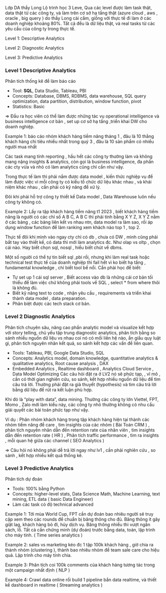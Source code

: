 Lớp DA thầy Long
Lộ trình học 3 Leve, Qua các level được làm task thật, data thật từ các công ty, và làm trên cơ sở hạ tầng thật (azure cloud , aws , oracle , big query ) do thầy Long cài cắm, giống với thực tế đi làm ở các doanh nghiệp khoảng 80%. Tất cả đều là dữ liệu thật, và real tasks từ các yêu cầu của công ty trong thực tế.

Level 1: Descriptive Analytics

Level 2: Diagnostic Analytics

Level 3: Predictive Analytics


### Level 1 Descriptive Analytics

Phân tích thống kê để làm báo cáo 
- Tool: **SQL**, Data Studio, Tableau, PBI
- Concepts: Database, DBMS, RDBMS, data warehouse, SQL query optimization, data partition, distribution, window function, pivot
- Statistics: Basic
  
⇒ Đầu ra học viên có thể làm được những tác vụ operational intelligence và business intelligence cơ bản , set up cơ sở hạ tầng ,triển khai DW cho doanh nghiệp.

Example 1: báo cáo nhóm khách hàng tiềm năng tháng 1 ,  đâu là 10 thằng khách hàng chi tiêu nhiều nhất trong quý 3 , đâu là 10 sản phẩm có nhiều người mua nhất

Các task mang tính reporting , hầu hết các công ty thường làm và không mang nặng insights & analytics, còn gọi là business intelligence, đa phần các cty vừa và nhỏ có làm analytics cũng chỉ cần như vậy.

Trong thực tế làm thì phải nắm được data model , kiến thức nghiệp vụ để làm được việc vì mỗi công ty có kiểu tổ chức dữ liệu khác nhau , và khái niệm khác nhau , cần phải có kỹ năng để xử lý.

Đôi khi phải hỗ trợ công ty thiết kế Data model , Data Warehouse luôn nếu công ty không có.

Example 2: Lấy ra tập khách hàng tiềm năng t1 2023 , biết khách hàng tiềm năng là người có các chỉ số A B C, A B C thì phải tính bằng X Y Z, X Y Z nằm ở các bảng , các bảng liên kết vs nhau ntn, data model ra làm sao, rồi áp dụng window function để làm ranking xem khách nào top 1 , top 2.

Thực tế đôi khi mình vào ngay cty chỉ có db , chưa có DW , mình cũng phải bắt tay vào thiết kế, có data thì mới làm analytics đc. Như olap vs oltp , chọn cái nào. Hay biết chọn sql, nosql , hiểu biết chút về dbms.

Một số người có thể tự tin biết sql ,pbi rồi, nhưng khi làm real task hoặc technical test thực tế của doanh nghiệp thì fail hết vì ko biết hạ tầng , fundamental knowledge , chỉ biết tool bề nổi. Cần phải học để biết:
- Tự set up 1 cái sql server , Biết access vào db là những cái cơ bản tối thiểu để làm việc chứ không phải tools về SQL , select * from where thôi là không đủ.
- Biết kỹ năng text to code , nhận yêu cầu , requirements và triển khai thành data model , data preparation.
- Phân biệt được các tech stack cơ bản.


### Level 2 Diagnostic Analytics
Phân tích chuyên sâu, nâng cao phần analytic model và visualize kết hợp với story telling, chủ yếu tập trung diagnostic analytics, phân tích bằng so sánh nhiều nguồn dữ liệu vs nhau coi nó có mối liên hệ nào, ẩn giấu quy luật gì, phân tích nguyên nhân kết quả, so sánh kết hợp các vấn đề liên quan.
- Tools: Tableau, PBI, Google Data Studio, SQL
- Concepts: Analytics model, domain knowledge, quantitative analytics & qualitative analytics, Root cause analysis , DAX
- Embedded Analytics , Realtime dashboard , Analytics Cloud Service , Data Model Optimizing
Các câu hỏi đặt ra ở LV2 nó sẽ phức tạp, , vĩ mô , cần có thời gian nghiên cứu, so sánh, kết hợp nhiều nguồn dữ liệu để tìm câu trả lời. Thường phải đặt ra giả thuyết (hypothesis) và tìm câu trả lời bằng dữ liệu để rút ra kết luận phù hợp.

Khi đó là “play with data”, data mining. Thường các công ty lớn Viettel, FPT, Momo , Zalo mới làm kiểu này, các công ty nhỏ thường không có nhu cầu giải quyết các bài toán phức tạp như vậy.

Ví dụ : Phân nhóm khách hàng trong tập khách hàng hiện tại thành các nhóm tiềm năng để care , tìm insights của các nhóm ( Bài Toán CRM )  , phân tích nguyên nhân dẫn đến retention rate của nhân viên , tìm insights dẫn đến retention rate ( HR  ) , Phân tích traffic performance , tìm ra insights , mỗi quan hệ giữa các channel ( SEO Analytics ) 

⇒ Câu hỏi nó không phải dễ trả lời ngay như lv1 , cần phải nghiên cứu , so sánh , kết hợp nhiều kết quả thống kê.


### Level 3 Predictive Analytics
Phân tích dự đoán
- Tools: 100% bằng Python
- Concepts: higher-level stats, Data Science Math, Machine Learning, text mining, ETL data ( basic Data Engineer)
- Làm các task có độ technical advanced
  
Example 1: Tới mùa World Cup, FPT cần dự đoán bao nhiêu người sẽ truy cập xem theo các rounds để chuẩn bị băng thông cho đủ. Băng thông ít gây giật lag, khách hàng bỏ đi, hủy dịch vụ. Băng thông nhiều thì vượt ngân sách, lỗ. Tất cả cần chứng minh (dự đoán) trước bằng data, toán, lập trình cho máy tính. ( Time series analytics ) 

Example 2: sales vs marketing kéo đc 1 tập 100k khách hàng , giờ chia ra thành nhóm (clustering ), thành bao nhiêu nhóm để team sale care cho hiệu quả. Lập trình cho máy tính chia. 

Example 3: Phân tích coi 100k comments của khách hàng tương tác trong một campaign nhất định ( NLP )

Example 4: Crawl data online rồi build 1 pipeline bắn data realtime, và thiết kế dashboard in realtime ( Streaming analytics )
